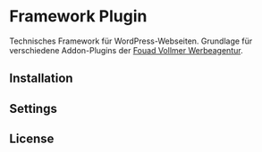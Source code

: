# Framework Plugin

Technisches Framework für WordPress-Webseiten. Grundlage für verschiedene Addon-Plugins der [Fouad Vollmer Werbeagentur](https://werbeagentur.fouadvollmer.de).

## Installation

## Settings

## License